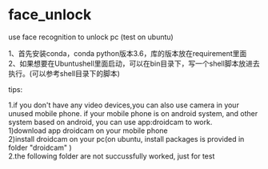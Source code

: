 # face_unlock
use face recognition to unlock pc (test on ubuntu)  

1、首先安装conda，conda python版本3.6，库的版本放在requirement里面  
2、如果想要在Ubuntushell里面启动，可以在bin目录下，写一个shell脚本放进去执行。(可以参考shell目录下的脚本)


tips:  
  
1.if you don't have any video devices,you can also use camera in your unused mobile phone.
if your mobile phone is on android system, and other system based on android, you can use app:droidcam
to work.  
    1)download app droidcam on your mobile phone  
    2)install droidcam on your pc(on ubuntu, install packages is provided in folder "droidcam" )  
2.the following folder are not succussfully worked, just for test
